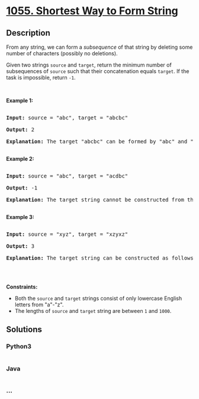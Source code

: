 # [1055. Shortest Way to Form String](https://leetcode.com/problems/shortest-way-to-form-string)



## Description

<p>From any string, we can form a <i>subsequence</i> of that string by deleting some number of characters (possibly no deletions).</p>



<p>Given two strings <code>source</code> and <code>target</code>, return the minimum number of subsequences of <code>source</code> such that their concatenation equals <code>target</code>. If the task is impossible, return <code>-1</code>.</p>



<p>&nbsp;</p>



<p><strong>Example 1:</strong></p>



<pre>

<strong>Input: </strong>source = <span id="example-input-1-1">&quot;abc&quot;</span>, target = <span id="example-input-1-2">&quot;abcbc&quot;</span>

<strong>Output: </strong><span id="example-output-1">2</span>

<strong>Explanation: </strong>The target &quot;abcbc&quot; can be formed by &quot;abc&quot; and &quot;bc&quot;, which are subsequences of source &quot;abc&quot;.

</pre>



<p><strong>Example 2:</strong></p>



<pre>

<strong>Input: </strong>source = <span id="example-input-2-1">&quot;abc&quot;</span>, target = <span id="example-input-2-2">&quot;acdbc&quot;</span>

<strong>Output: </strong><span id="example-output-2">-1</span>

<strong>Explanation: </strong>The target string cannot be constructed from the subsequences of source string due to the character &quot;d&quot; in target string.

</pre>



<p><strong>Example 3:</strong></p>



<pre>

<strong>Input: </strong>source = <span id="example-input-3-1">&quot;xyz&quot;</span>, target = <span id="example-input-3-2">&quot;xzyxz&quot;</span>

<strong>Output: </strong><span id="example-output-3">3</span>

<strong>Explanation: </strong>The target string can be constructed as follows &quot;xz&quot; + &quot;y&quot; + &quot;xz&quot;.

</pre>

<p>&nbsp;</p>

<p><strong>Constraints:</strong></p>



<ul>
	<li>Both the <code>source</code> and <code>target</code> strings consist of only lowercase English letters from &quot;a&quot;-&quot;z&quot;.</li>
	<li>The lengths of <code>source</code> and <code>target</code> string are between <code>1</code> and <code>1000</code>.</li>
</ul>

## Solutions

<!-- tabs:start -->

### **Python3**

```python

```

### **Java**

```java

```

### **...**

```

```

<!-- tabs:end -->
